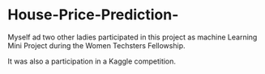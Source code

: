 # House-Price-Prediction-

Myself ad two other ladies participated in this project as machine Learning Mini Project during the Women Techsters Fellowship.

It was also a participation in a Kaggle competition.
